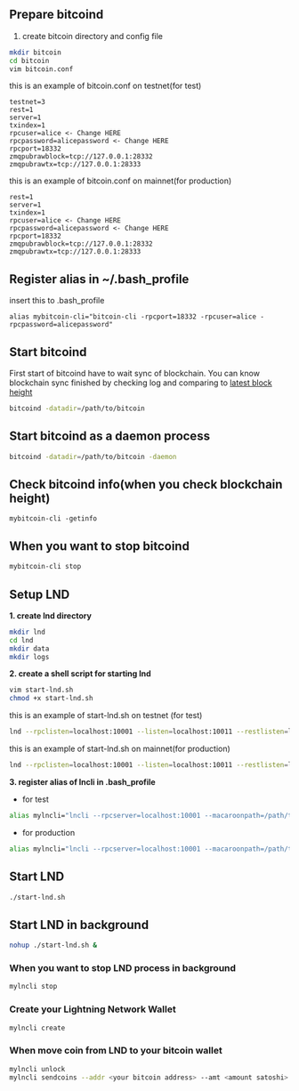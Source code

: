 ## Prepare bitcoind

1. create bitcoin directory and config file
```bash
mkdir bitcoin
cd bitcoin
vim bitcoin.conf
```
this is an example of bitcoin.conf on testnet(for test)
```
testnet=3
rest=1
server=1
txindex=1
rpcuser=alice <- Change HERE
rpcpassword=alicepassword <- Change HERE
rpcport=18332
zmqpubrawblock=tcp://127.0.0.1:28332
zmqpubrawtx=tcp://127.0.0.1:28333
```

this is an example of bitcoin.conf on mainnet(for production)
```
rest=1
server=1
txindex=1
rpcuser=alice <- Change HERE
rpcpassword=alicepassword <- Change HERE
rpcport=18332
zmqpubrawblock=tcp://127.0.0.1:28332
zmqpubrawtx=tcp://127.0.0.1:28333
```
## Register alias in ~/.bash_profile
insert this to .bash_profile
```
alias mybitcoin-cli="bitcoin-cli -rpcport=18332 -rpcuser=alice -rpcpassword=alicepassword"
```
## Start bitcoind
First start of bitcoind have to wait sync of blockchain.
You can know blockchain sync finished by checking log and comparing to [latest block height](https://live.blockcypher.com/btc/)
```bash
bitcoind -datadir=/path/to/bitcoin
```

## Start bitcoind as a daemon process
```bash
bitcoind -datadir=/path/to/bitcoin -daemon
```

## Check bitcoind info(when you check blockchain height)
```
mybitcoin-cli -getinfo
```

## When you want to stop bitcoind
```bash
mybitcoin-cli stop
```
## Setup LND
**1. create lnd directory**
```bash
mkdir lnd
cd lnd
mkdir data
mkdir logs
```

**2. create a shell script for starting lnd**
```bash
vim start-lnd.sh
chmod +x start-lnd.sh
```

this is an example of start-lnd.sh on testnet (for test)
```bash
lnd --rpclisten=localhost:10001 --listen=localhost:10011 --restlisten=localhost:8001 --datadir=/path/to/lnd/data --logdir=/path/to/lnd/logs --debuglevel=info --bitcoin.node=bitcoind --bitcoind.zmqpubrawblock=tcp://127.0.0.1:28332 --bitcoind.zmqpubrawtx=tcp://127.0.0.1:28333 --bitcoind.rpcuser=alice --bitcoind.rpcpass=alicepassword --bitcoin.testnet --bitcoin.active
```

this is an example of start-lnd.sh on mainnet(for production)

```bash
lnd --rpclisten=localhost:10001 --listen=localhost:10011 --restlisten=localhost:8001 --datadir=/path/to/lnd/data --logdir=/path/to/lnd/logs --debuglevel=info --bitcoin.node=bitcoind --bitcoind.zmqpubrawblock=tcp://127.0.0.1:28332 --bitcoind.zmqpubrawtx=tcp://127.0.0.1:28333 --bitcoind.rpcuser=alice --bitcoind.rpcpass=alicepassword --bitcoin.mainnet --bitcoin.active
```

**3. register alias of lncli in .bash_profile**

* for test
```bash
alias mylncli="lncli --rpcserver=localhost:10001 --macaroonpath=/path/to/lnd/data/chain/bitcoin/testnet/admin.macaroon"
```

* for production
```bash
alias mylncli="lncli --rpcserver=localhost:10001 --macaroonpath=/path/to/lnd/data/chain/bitcoin/mainnet/admin.macaroon"
```
## Start LND
```bash
./start-lnd.sh
```

## Start LND in background
```bash
nohup ./start-lnd.sh &
```
### When you want to stop LND process in background
```bash
mylncli stop
```

### Create your Lightning Network Wallet
```bash
mylncli create
```

### When move coin from LND to your bitcoin wallet
```bash
mylncli unlock
mylncli sendcoins --addr <your bitcoin address> --amt <amount satoshi> --conf_target 19
```
